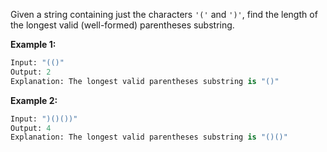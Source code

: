 Given a string containing just the characters `'('` and `')'`, find the length of the longest valid (well-formed) parentheses substring.

**Example 1:**

```python
Input: "(()"
Output: 2
Explanation: The longest valid parentheses substring is "()"
```

**Example 2:**

```python
Input: ")()())"
Output: 4
Explanation: The longest valid parentheses substring is "()()"
```